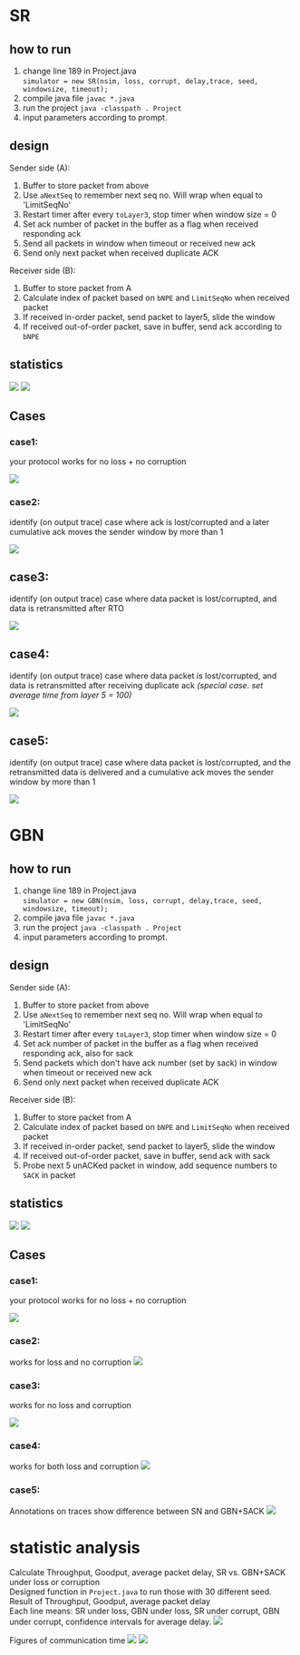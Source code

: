 # SR
## how to run
1. change line 189 in Project.java  
`simulator = new SR(nsim, loss, corrupt, delay,trace, seed, windowsize, timeout);`  
2. compile java file `javac *.java`
3. run the project `java -classpath . Project`
4. input parameters according to prompt.

## design
Sender side (A):
1. Buffer to store packet from above
2. Use `aNextSeq` to remember next seq no. Will wrap when equal to 'LimitSeqNo'
3. Restart timer after every `toLayer3`, stop timer when window size = 0
4. Set ack number of packet in the buffer as a flag when received responding ack
5. Send all packets in window when timeout or received new ack
6. Send only next packet when received duplicate ACK

Receiver side (B):
1. Buffer to store packet from A
2. Calculate index of packet based on `bNPE` and `LimitSeqNo` when received packet 
3. If received in-order packet, send packet to layer5, slide the window
4. If received out-of-order packet, save in buffer, send ack according to `bNPE`

## statistics
![](img/config.png)
![](img/sr_stat.png)

## Cases
### case1:
your protocol works for no loss + no corruption

![](img/sr1.png)

### case2:
identify (on output trace) case where ack is lost/corrupted and a later cumulative ack
moves the sender window by more than 1

![](img/sr2.png)

## case3:
identify (on output trace) case where data packet is lost/corrupted, and data is
retransmitted after RTO

![](img/sr3.png)

## case4:
identify (on output trace) case where data packet is lost/corrupted, and data is
retransmitted after receiving duplicate ack
*(special case. set average time from layer 5 = 100)*

![](img/sr4.png)


## case5:
identify (on output trace) case where data packet is lost/corrupted, and the retransmitted
data is delivered and a cumulative ack moves the sender window by more than 1

![](img/sr5.png)


# GBN
## how to run
1. change line 189 in Project.java  
   `simulator = new GBN(nsim, loss, corrupt, delay,trace, seed, windowsize, timeout);`
2. compile java file `javac *.java`
3. run the project `java -classpath . Project`
4. input parameters according to prompt.

## design
Sender side (A):
1. Buffer to store packet from above
2. Use `aNextSeq` to remember next seq no. Will wrap when equal to 'LimitSeqNo'
3. Restart timer after every `toLayer3`, stop timer when window size = 0
4. Set ack number of packet in the buffer as a flag when received responding ack, also for sack
5. Send packets which don't have ack number (set by sack) in window when timeout or received new ack
6. Send only next packet when received duplicate ACK

Receiver side (B):
1. Buffer to store packet from A
2. Calculate index of packet based on `bNPE` and `LimitSeqNo` when received packet
4. If received in-order packet, send packet to layer5, slide the window
5. If received out-of-order packet, save in buffer, send ack with sack
3. Probe next 5 unACKed packet in window, add sequence numbers to `SACK` in packet


## statistics
![](img/config.png)
![](img/gbn_stat.png)

## Cases
### case1: 
your protocol works for no loss + no corruption

![](img/gbn1.png)

### case2:
works for loss and no corruption
![](img/gbn2.png)

### case3:
works for no loss and corruption

![](img/gbn3.png)

### case4:
works for both loss and corruption
![](img/gbn4.png)

### case5:
Annotations on traces show difference between SN and GBN+SACK
![](img/gbn5.png)


# statistic analysis
Calculate Throughput, Goodput, average packet delay, SR vs. GBN+SACK under loss or corruption  
Designed function in `Project.java` to run those with 30 different seed.  
Result of Throughput, Goodput, average packet delay  
Each line means: SR under loss, GBN under loss, SR under corrupt, GBN under corrupt, confidence intervals for average delay.
![](img/analy.png)

Figures of communication time
![](img/loss.png)
![](img/corrupt.png)


